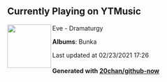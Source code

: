 ## Currently Playing on YTMusic

[<img align="left" width="100" src="https://lh3.googleusercontent.com/HUmsOGk7OnIJleekpLmXLuZ_9Igvhv8fwVigKVbuzqjYo3Mj5iWMVXYAPZgbAaCpyVOW9W2cu8NZS52m7g">](https://music.youtube.com/watch?v=dEfl-ObuapA)

Eve - Dramaturgy

**Albums**: Bunka

Last updated at 02/23/2021 17:26

#### Generated with [20chan/github-now](https://github.com/20chan/github-now)


<!--
**20chan/20chan** is a ✨ _special_ ✨ repository because its `README.md` (this file) appears on your GitHub profile.

Here are some ideas to get you started:

- 🔭 I’m currently working on ...
- 🌱 I’m currently learning ...
- 👯 I’m looking to collaborate on ...
- 🤔 I’m looking for help with ...
- 💬 Ask me about ...
- 📫 How to reach me: ...
- 😄 Pronouns: ...
- ⚡ Fun fact: ...
-->
